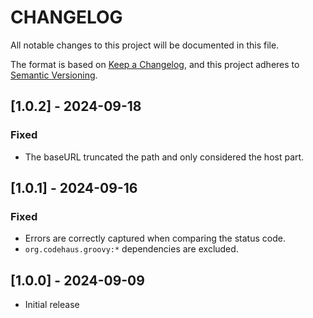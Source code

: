 # CHANGELOG

All notable changes to this project will be documented in this file.

The format is based on [Keep a Changelog][1],
and this project adheres to [Semantic Versioning][2].


## [1.0.2] - 2024-09-18

### Fixed
- The baseURL truncated the path and only considered the host part.


## [1.0.1] - 2024-09-16

### Fixed
- Errors are correctly captured when comparing the status code.
- `org.codehaus.groovy:*` dependencies are excluded.

## [1.0.0] - 2024-09-09

- Initial release




[1]: <https://keepachangelog.com/en/>
[2]: <https://semver.org>